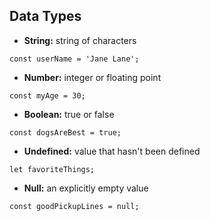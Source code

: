 ## Data Types

  - **String:** string of characters 
  ```
  const userName = 'Jane Lane';
  ```

  - **Number:** integer or floating point 
  ```
  const myAge = 30;
  ```

  - **Boolean:** true or false 
  ```
  const dogsAreBest = true;
  ```

  - **Undefined:** value that hasn't been defined 
  ```
  let favoriteThings;
  ```

  - **Null:** an explicitly empty value 
  ```
  const goodPickupLines = null;
  ```